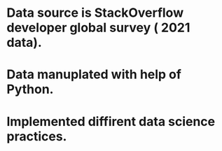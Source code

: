 # Data source is StackOverflow developer global survey ( 2021 data).
# Data manuplated with help of Python.
# Implemented diffirent data science practices.
